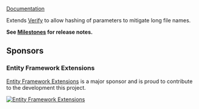 [Documentation](https://github.com/VerifyTests/Verify.ParametersHashin)

Extends [Verify](https://github.com/VerifyTests/Verify) to allow hashing of parameters to mitigate long file names.<!-- singleLineInclude: intro. path: /docs/intro.include.md -->

**See [Milestones](https://github.com/VerifyTests/Verify.ParametersHashin/milestones?state=closed) for release notes.**


## Sponsors


### Entity Framework Extensions<!-- include: zzz. path: /docs/zzz.include.md -->

[Entity Framework Extensions](https://entityframework-extensions.net/?utm_source=simoncropp&utm_medium=Verify.ParametersHashing) is a major sponsor and is proud to contribute to the development this project.

[![Entity Framework Extensions](https://raw.githubusercontent.com/VerifyTests/Verify.ParametersHashin/refs/heads/main/docs/zzz.png)](https://entityframework-extensions.net/?utm_source=simoncropp&utm_medium=Verify.ParametersHashing)<!-- endInclude -->
